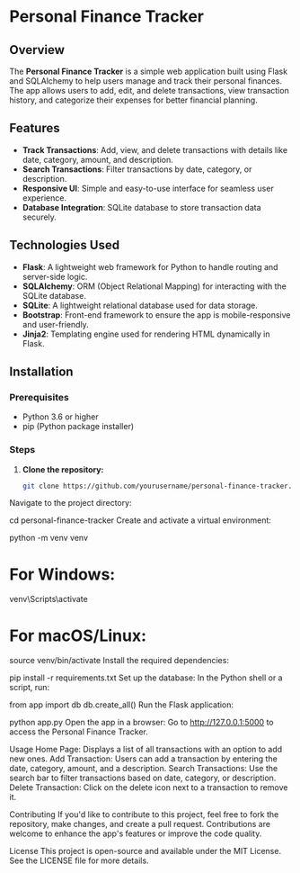 # Personal Finance Tracker

## Overview

The **Personal Finance Tracker** is a simple web application built using Flask and SQLAlchemy to help users manage and track their personal finances. The app allows users to add, edit, and delete transactions, view transaction history, and categorize their expenses for better financial planning.

## Features

- **Track Transactions**: Add, view, and delete transactions with details like date, category, amount, and description.
- **Search Transactions**: Filter transactions by date, category, or description.
- **Responsive UI**: Simple and easy-to-use interface for seamless user experience.
- **Database Integration**: SQLite database to store transaction data securely.

## Technologies Used

- **Flask**: A lightweight web framework for Python to handle routing and server-side logic.
- **SQLAlchemy**: ORM (Object Relational Mapping) for interacting with the SQLite database.
- **SQLite**: A lightweight relational database used for data storage.
- **Bootstrap**: Front-end framework to ensure the app is mobile-responsive and user-friendly.
- **Jinja2**: Templating engine used for rendering HTML dynamically in Flask.

## Installation

### Prerequisites

- Python 3.6 or higher
- pip (Python package installer)

### Steps

1. **Clone the repository:**
   ```bash
   git clone https://github.com/yourusername/personal-finance-tracker.git
Navigate to the project directory:

cd personal-finance-tracker
Create and activate a virtual environment:


python -m venv venv
# For Windows:
venv\Scripts\activate
# For macOS/Linux:
source venv/bin/activate
Install the required dependencies:


pip install -r requirements.txt
Set up the database: In the Python shell or a script, run:

from app import db
db.create_all()
Run the Flask application:

python app.py
Open the app in a browser: Go to http://127.0.0.1:5000 to access the Personal Finance Tracker.

Usage
Home Page: Displays a list of all transactions with an option to add new ones.
Add Transaction: Users can add a transaction by entering the date, category, amount, and a description.
Search Transactions: Use the search bar to filter transactions based on date, category, or description.
Delete Transaction: Click on the delete icon next to a transaction to remove it.

Contributing
If you'd like to contribute to this project, feel free to fork the repository, make changes, and create a pull request. Contributions are welcome to enhance the app's features or improve the code quality.

License
This project is open-source and available under the MIT License. See the LICENSE file for more details.
